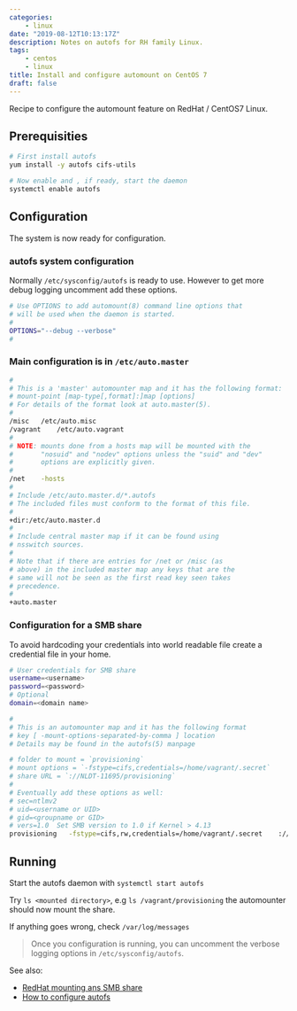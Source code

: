 ```yaml
---
categories:
    - linux
date: "2019-08-12T10:13:17Z"
description: Notes on autofs for RH family Linux.
tags: 
    - centos
    - linux
title: Install and configure automount on CentOS 7
draft: false
---
```

Recipe to configure the automount feature on RedHat / CentOS7 Linux.
<!--more-->

## Prerequisities

```bash
# First install autofs
yum install -y autofs cifs-utils

# Now enable and , if ready, start the daemon
systemctl enable autofs
```

## Configuration

The system is now ready for configuration.

### autofs system configuration

Normally `/etc/sysconfig/autofs` is ready to use. However to get more debug logging uncomment add these options.

```bash
# Use OPTIONS to add automount(8) command line options that
# will be used when the daemon is started.
#
OPTIONS="--debug --verbose"
#
```

### Main configuration is in `/etc/auto.master`

```bash
#
# This is a 'master' automounter map and it has the following format:
# mount-point [map-type[,format]:]map [options]
# For details of the format look at auto.master(5).
#
/misc   /etc/auto.misc
/vagrant    /etc/auto.vagrant
#
# NOTE: mounts done from a hosts map will be mounted with the
#       "nosuid" and "nodev" options unless the "suid" and "dev"
#       options are explicitly given.
#
/net    -hosts
#
# Include /etc/auto.master.d/*.autofs
# The included files must conform to the format of this file.
#
+dir:/etc/auto.master.d
#
# Include central master map if it can be found using
# nsswitch sources.
#
# Note that if there are entries for /net or /misc (as
# above) in the included master map any keys that are the
# same will not be seen as the first read key seen takes
# precedence.
#
+auto.master
```

### Configuration for a SMB share

To avoid hardcoding your credentials into world readable file create a credential file
in your home.

```bash
# User credentials for SMB share
username=<username>
password=<password>
# Optional
domain=<domain name>
```

```bash
#
# This is an automounter map and it has the following format
# key [ -mount-options-separated-by-comma ] location
# Details may be found in the autofs(5) manpage

# folder to mount = `provisioning`
# mount options = `-fstype=cifs,credentials=/home/vagrant/.secret`
# share URL = `://NLDT-11695/provisioning`
#
# Eventually add these options as well:
# sec=ntlmv2
# uid=<username or UID>
# gid=<groupname or GID>
# vers=1.0  Set SMB version to 1.0 if Kernel > 4.13
provisioning   -fstype=cifs,rw,credentials=/home/vagrant/.secret    ://NLDT-11695/provisioning
```

## Running

Start the autofs daemon with `systemctl start autofs`

Try `ls <mounted directory>`, e.g `ls /vagrant/provisioning` the automounter should now mount the share.

If anything goes wrong, check `/var/log/messages`

> Once you configuration is running, you can uncomment the verbose logging options in
`/etc/sysconfig/autofs`.

See also:

- [RedHat mounting ans SMB share](https://access.redhat.com/documentation/en-us/red_hat_enterprise_linux/7/html/storage_administration_guide/mounting_an_smb_share)
- [How to configure autofs](https://linuxconfig.org/how-to-configure-the-autofs-daemon-on-centos-7-rhel-7)
